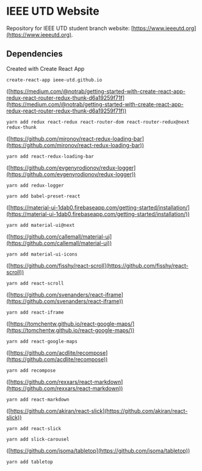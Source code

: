 # IEEE UTD Website

Repository for IEEE UTD student branch website: [https://www.ieeeutd.org](https://www.ieeeutd.org).

## Dependencies

Created with Create React App

`create-react-app ieee-utd.github.io`

([https://medium.com/@notrab/getting-started-with-create-react-app-redux-react-router-redux-thunk-d6a19259f71f](https://medium.com/@notrab/getting-started-with-create-react-app-redux-react-router-redux-thunk-d6a19259f71f))

`yarn add redux react-redux react-router-dom react-router-redux@next redux-thunk`

([https://github.com/mironov/react-redux-loading-bar](https://github.com/mironov/react-redux-loading-bar))

`yarn add react-redux-loading-bar`

([https://github.com/evgenyrodionov/redux-logger](https://github.com/evgenyrodionov/redux-logger))

`yarn add redux-logger`

`yarn add babel-preset-react`

([https://material-ui-1dab0.firebaseapp.com/getting-started/installation/](https://material-ui-1dab0.firebaseapp.com/getting-started/installation/))

`yarn add material-ui@next`

([https://github.com/callemall/material-ui](https://github.com/callemall/material-ui))

`yarn add material-ui-icons`

([https://github.com/fisshy/react-scroll](https://github.com/fisshy/react-scroll))

`yarn add react-scroll`

([https://github.com/svenanders/react-iframe](https://github.com/svenanders/react-iframe))

`yarn add react-iframe`

([https://tomchentw.github.io/react-google-maps/](https://tomchentw.github.io/react-google-maps/))

`yarn add react-google-maps`

([https://github.com/acdlite/recompose](https://github.com/acdlite/recompose))

`yarn add recompose`

([https://github.com/rexxars/react-markdown](https://github.com/rexxars/react-markdown))

`yarn add react-markdown`

([https://github.com/akiran/react-slick](https://github.com/akiran/react-slick))

`yarn add react-slick`

`yarn add slick-carousel`

([https://github.com/jsoma/tabletop](https://github.com/jsoma/tabletop))

`yarn add tabletop`